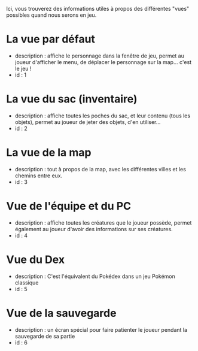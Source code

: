 ﻿Ici, vous trouverez des informations utiles à propos des différentes "vues" possibles quand nous serons en jeu.

La vue par défaut
============
* description : affiche le personnage dans la fenêtre de jeu, permet au joueur d'afficher le menu, de déplacer le personnage sur la map... c'est le jeu !
* id : 1

La vue du sac (inventaire)
==============
* description : affiche toutes les poches du sac, et leur contenu (tous les objets), permet au joueur de jeter des objets, d'en utiliser...
* id : 2

La vue de la map
========
* description : tout à propos de la map, avec les différentes villes et les chemins entre eux.
* id : 3

Vue de l'équipe et du PC
=====================
* description : affiche toutes les créatures que le joueur possède, permet également au joueur d'avoir des informations sur ses créatures.
* id : 4

Vue du Dex
========
* description : C'est l'équivalent du Pokédex dans un jeu Pokémon classique
* id : 5

Vue de la sauvegarde
===========
* description : un écran spécial pour faire patienter le joueur pendant la sauvegarde de sa partie
* id : 6
